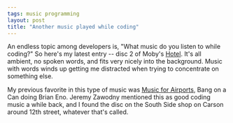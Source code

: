```yaml
---
tags: music programming
layout: post
title: "Another music played while coding"
---
```




<p>An endless topic among developers is, "What music do you listen to while coding?" So here's my latest entry -- disc 2 of Moby's <a href="http://www.amazon.com/gp/product/B0007CZPIS/">Hotel</a>. It's all ambient, no spoken words, and fits very nicely into the background. Music with words winds up getting me distracted when trying to concentrate on something else.</p>

<p>My previous favorite in this type of music was <a href="http://www.amazon.com/gp/product/B0000069CI/">Music  for Airports</a>, Bang on a Can doing Brian Eno. Jeremy Zawodny mentioned this as good coding music a while back, and I found the disc on the South Side shop on Carson around 12th street, whatever that's called.</p>


